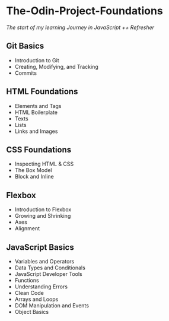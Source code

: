 # The-Odin-Project-Foundations
_The start of my learning Journey in JavaScript ++ Refresher_

## Git Basics
- Introduction to Git
- Creating, Modifying, and Tracking
- Commits

## HTML Foundations
- Elements and Tags
- HTML Boilerplate
- Texts
- Lists
- Links and Images

## CSS Foundations
- Inspecting HTML & CSS
- The Box Model
- Block and Inline

## Flexbox
- Introduction to Flexbox
- Growing and Shrinking
- Axes
- Alignment

## JavaScript Basics
- Variables and Operators
- Data Types and Conditionals
- JavaScript Developer Tools
- Functions
- Understanding Errors
- Clean Code
- Arrays and Loops
- DOM Manipulation and Events
- Object Basics

